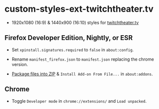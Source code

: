 # custom-styles-ext-twitchtheater.tv

* 1920x1080 (16:9) & 1440x900 (16:10) styles for [twitchtheater.tv](https://twitchtheater.tv/)

## Firefox Developer Edition, Nightly, or ESR

* Set `xpinstall.signatures.required` to `false` in `about:config`.

* Rename `manifest_firefox.json` to `manifest.json` replacing the chrome version.

* [Package files into ZIP](https://extensionworkshop.com/documentation/publish/package-your-extension/) & `Install Add-on From File...` in `about:addons`.

## Chrome

* Toggle `Developer mode` in `chrome://extensions/` and `Load unpacked`.
